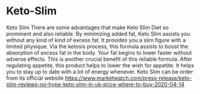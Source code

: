 # Keto-Slim
Keto Slim  There are some advantages that make Keto Slim Diet so prominent and also reliable. By minimizing added fat, Keto Slim assists you without any kind of kind of excess fat. It provides you a slim figure with a limited physique. Via the ketosis process, this formula assists to boost the absorption of excess fat in the body. Your fat begins to lower faster without adverse effects. This is another crucial benefit of this reliable formula. After regulating appetite, this product helps to lower the wish for appetite. It helps you to stay up to date with a lot of energy whenever. Keto Slim can be order from its official website https://www.marketwatch.com/press-release/keto-slim-reviews-no-hype-keto-slim-in-uk-price-where-to-buy-2020-04-14

